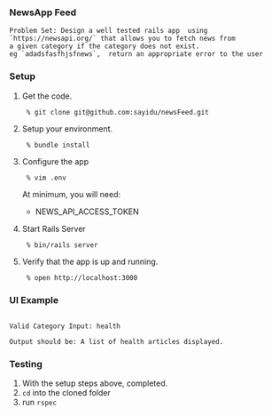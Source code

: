  ### NewsApp Feed
 ``` 
 Problem Set: Design a well tested rails app  using `https://newsapi.org/` that allows you to fetch news from 
 a given category if the category does not exist.
 eg `adadsfasfhjsfnews`,  return an appropriate error to the user 
 ```

### Setup

1. Get the code.

        % git clone git@github.com:sayidu/newsFeed.git

2. Setup your environment.

        % bundle install

3. Configure the app

        % vim .env

   At minimum, you will need:
   * NEWS_API_ACCESS_TOKEN
 
4. Start Rails Server

        % bin/rails server

5. Verify that the app is up and running.

        % open http://localhost:3000

### UI Example

```

Valid Category Input: health

Output should be: A list of health articles displayed.

```
### Testing

1.  With the setup steps above, completed. 
2. `cd` into the cloned folder
4. run `rspec`
